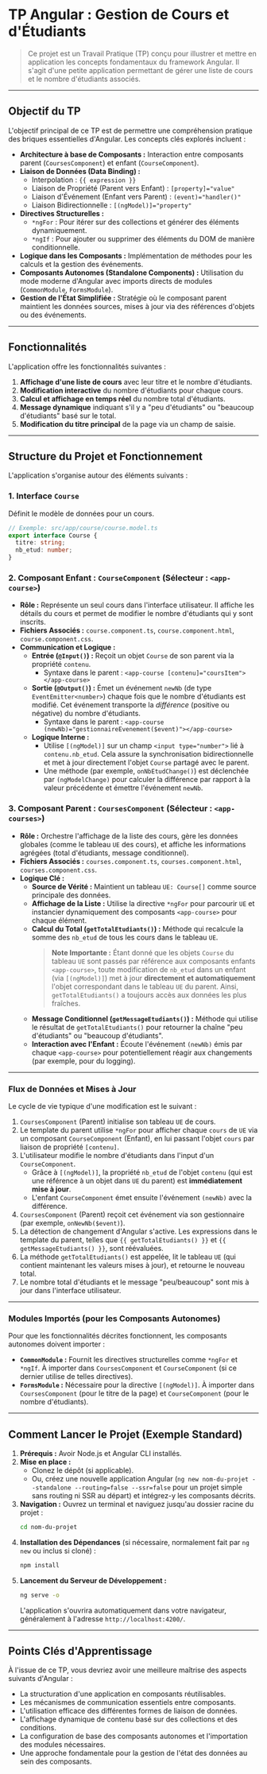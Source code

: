 # TP Angular : Gestion de Cours et d'Étudiants

> Ce projet est un Travail Pratique (TP) conçu pour illustrer et mettre en application les concepts fondamentaux du framework Angular. Il s'agit d'une petite application permettant de gérer une liste de cours et le nombre d'étudiants associés.

---

## Objectif du TP

L'objectif principal de ce TP est de permettre une compréhension pratique des briques essentielles d'Angular. Les concepts clés explorés incluent :

* **Architecture à base de Composants :** Interaction entre composants parent (`CoursesComponent`) et enfant (`CourseComponent`).
* **Liaison de Données (Data Binding) :**
    * Interpolation : `{{ expression }}`
    * Liaison de Propriété (Parent vers Enfant) : `[property]="value"`
    * Liaison d'Événement (Enfant vers Parent) : `(event)="handler()"`
    * Liaison Bidirectionnelle : `[(ngModel)]="property"`
* **Directives Structurelles :**
    * `*ngFor` : Pour itérer sur des collections et générer des éléments dynamiquement.
    * `*ngIf` : Pour ajouter ou supprimer des éléments du DOM de manière conditionnelle.
* **Logique dans les Composants :** Implémentation de méthodes pour les calculs et la gestion des événements.
* **Composants Autonomes (Standalone Components) :** Utilisation du mode moderne d'Angular avec imports directs de modules (`CommonModule`, `FormsModule`).
* **Gestion de l'État Simplifiée :** Stratégie où le composant parent maintient les données sources, mises à jour via des références d'objets ou des événements.

---

## Fonctionnalités

L'application offre les fonctionnalités suivantes :

1.  **Affichage d'une liste de cours** avec leur titre et le nombre d'étudiants.
2.  **Modification interactive** du nombre d'étudiants pour chaque cours.
3.  **Calcul et affichage en temps réel** du nombre total d'étudiants.
4.  **Message dynamique** indiquant s'il y a "peu d'étudiants" ou "beaucoup d'étudiants" basé sur le total.
5.  **Modification du titre principal** de la page via un champ de saisie.

---

## Structure du Projet et Fonctionnement

L'application s'organise autour des éléments suivants :

### 1. Interface `Course`
   Définit le modèle de données pour un cours.

   ```typescript
   // Exemple: src/app/course/course.model.ts
   export interface Course {
     titre: string;
     nb_etud: number;
   }
   ```

### 2. Composant Enfant : `CourseComponent` (Sélecteur : `<app-course>`)
   * **Rôle :** Représente un seul cours dans l'interface utilisateur. Il affiche les détails du cours et permet de modifier le nombre d'étudiants qui y sont inscrits.
   * **Fichiers Associés :** `course.component.ts`, `course.component.html`, `course.component.css`.
   * **Communication et Logique :**
        * **Entrée (`@Input()`) :** Reçoit un objet `Course` de son parent via la propriété `contenu`.
            * Syntaxe dans le parent : `<app-course [contenu]="coursItem"></app-course>`
        * **Sortie (`@Output()`) :** Émet un événement `newNb` (de type `EventEmitter<number>`) chaque fois que le nombre d'étudiants est modifié. Cet événement transporte la *différence* (positive ou négative) du nombre d'étudiants.
            * Syntaxe dans le parent : `<app-course (newNb)="gestionnaireEvenement($event)"></app-course>`
        * **Logique Interne :**
            * Utilise `[(ngModel)]` sur un champ `<input type="number">` lié à `contenu.nb_etud`. Cela assure la synchronisation bidirectionnelle et met à jour directement l'objet `Course` partagé avec le parent.
            * Une méthode (par exemple, `onNbEtudChange()`) est déclenchée par `(ngModelChange)` pour calculer la différence par rapport à la valeur précédente et émettre l'événement `newNb`.

### 3. Composant Parent : `CoursesComponent` (Sélecteur : `<app-courses>`)
   * **Rôle :** Orchestre l'affichage de la liste des cours, gère les données globales (comme le tableau `UE` des cours), et affiche les informations agrégées (total d'étudiants, message conditionnel).
   * **Fichiers Associés :** `courses.component.ts`, `courses.component.html`, `courses.component.css`.
   * **Logique Clé :**
        * **Source de Vérité :** Maintient un tableau `UE: Course[]` comme source principale des données.
        * **Affichage de la Liste :** Utilise la directive `*ngFor` pour parcourir `UE` et instancier dynamiquement des composants `<app-course>` pour chaque élément.
        * **Calcul du Total (`getTotalEtudiants()`) :** Méthode qui recalcule la somme des `nb_etud` de tous les cours dans le tableau `UE`.
            > **Note Importante :** Étant donné que les objets `Course` du tableau `UE` sont passés par référence aux composants enfants `<app-course>`, toute modification de `nb_etud` dans un enfant (via `[(ngModel)]`) met à jour **directement et automatiquement** l'objet correspondant dans le tableau `UE` du parent. Ainsi, `getTotalEtudiants()` a toujours accès aux données les plus fraîches.
        * **Message Conditionnel (`getMessageEtudiants()`) :** Méthode qui utilise le résultat de `getTotalEtudiants()` pour retourner la chaîne "peu d'étudiants" ou "beaucoup d'étudiants".
        * **Interaction avec l'Enfant :** Écoute l'événement `(newNb)` émis par chaque `<app-course>` pour potentiellement réagir aux changements (par exemple, pour du logging).

---

### Flux de Données et Mises à Jour

Le cycle de vie typique d'une modification est le suivant :

1.  `CoursesComponent` (Parent) initialise son tableau `UE` de cours.
2.  Le template du parent utilise `*ngFor` pour afficher chaque `cours` de `UE` via un composant `CourseComponent` (Enfant), en lui passant l'objet `cours` par liaison de propriété `[contenu]`.
3.  L'utilisateur modifie le nombre d'étudiants dans l'input d'un `CourseComponent`.
    * Grâce à `[(ngModel)]`, la propriété `nb_etud` de l'objet `contenu` (qui est une référence à un objet dans `UE` du parent) est **immédiatement mise à jour**.
    * L'enfant `CourseComponent` émet ensuite l'événement `(newNb)` avec la différence.
4.  `CoursesComponent` (Parent) reçoit cet événement via son gestionnaire (par exemple, `onNewNb($event)`).
5.  La détection de changement d'Angular s'active. Les expressions dans le template du parent, telles que `{{ getTotalEtudiants() }}` et `{{ getMessageEtudiants() }}`, sont réévaluées.
6.  La méthode `getTotalEtudiants()` est appelée, lit le tableau `UE` (qui contient maintenant les valeurs mises à jour), et retourne le nouveau total.
7.  Le nombre total d'étudiants et le message "peu/beaucoup" sont mis à jour dans l'interface utilisateur.

---

### Modules Importés (pour les Composants Autonomes)

Pour que les fonctionnalités décrites fonctionnent, les composants autonomes doivent importer :

* **`CommonModule` :** Fournit les directives structurelles comme `*ngFor` et `*ngIf`. À importer dans `CoursesComponent` et `CourseComponent` (si ce dernier utilise de telles directives).
* **`FormsModule` :** Nécessaire pour la directive `[(ngModel)]`. À importer dans `CoursesComponent` (pour le titre de la page) et `CourseComponent` (pour le nombre d'étudiants).

---

## Comment Lancer le Projet (Exemple Standard)

1.  **Prérequis :** Avoir Node.js et Angular CLI installés.
2.  **Mise en place :**
    * Clonez le dépôt (si applicable).
    * Ou, créez une nouvelle application Angular (`ng new nom-du-projet --standalone --routing=false --ssr=false` pour un projet simple sans routing ni SSR au départ) et intégrez-y les composants décrits.
3.  **Navigation :** Ouvrez un terminal et naviguez jusqu'au dossier racine du projet :
    ```bash
    cd nom-du-projet
    ```
4.  **Installation des Dépendances** (si nécessaire, normalement fait par `ng new` ou inclus si cloné) :
    ```bash
    npm install
    ```
5.  **Lancement du Serveur de Développement :**
    ```bash
    ng serve -o
    ```
    L'application s'ouvrira automatiquement dans votre navigateur, généralement à l'adresse `http://localhost:4200/`.

---

## Points Clés d'Apprentissage

À l'issue de ce TP, vous devriez avoir une meilleure maîtrise des aspects suivants d'Angular :

* La structuration d'une application en composants réutilisables.
* Les mécanismes de communication essentiels entre composants.
* L'utilisation efficace des différentes formes de liaison de données.
* L'affichage dynamique de contenu basé sur des collections et des conditions.
* La configuration de base des composants autonomes et l'importation des modules nécessaires.
* Une approche fondamentale pour la gestion de l'état des données au sein des composants.
```